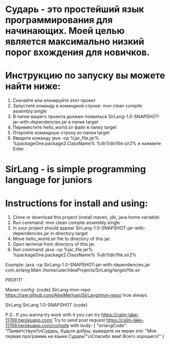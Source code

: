 # Сударь - это простейший язык программирования для начинающих. Моей целью является максимально низкий порог вхождения для новичков.
# Инструкцию по запуску вы можете найти ниже:
1. Скачайте или клонируйте этот проект
2. Запустите команду в командной строке: mvn clean compile assembly:single
3. В папке вашего проекта должен появиться  SirLang-1.0-SNAPSHOT-jar-with-dependencies.jar в папке target
4. Переместите hello_world.sir файл в папку target
5. Откройте командную строку из папки target
6. Введите команду java -cp %jar_file.jar% %packageOne.package2.ClassName% %dir1/dir/file.sir2% и нажмите Enter

# SirLang - is simple programming language for juniors
# Instructions for install and using:
1. Clone or download this project (install maven, jdk, java home variable)
2. Run command:  mvn clean compile assembly:single
3. In your project should appear SirLang-1.0-SNAPSHOT-jar-with-dependencies.jar in directory target
4. Move hello_world.sir file to directory of this jar.
5. Open terminal from directory of this jar.
6. Run command: java -cp %jar_file.jar% %packageOne.package2.ClassName% %dir1/dir/file.sir2%

Example: java -cp SirLang-1.0-SNAPSHOT-jar-with-dependencies.jar com.sirlang.Main /home/user/IdeaProjects/SirLang/target/file.sir

PROFIT!

Maven config:
{code}
<repository>
    <id>SirLang-mvn-repo</id>
    <url>https://raw.github.com/AlexMerlyan/SirLang/mvn-repo/</url>
    <snapshots>
        <enabled>true</enabled>
        <updatePolicy>always</updatePolicy>
    </snapshots>
</repository>

<dependency>
    <groupId>SirLang</groupId>
    <artifactId>SirLang</artifactId>
    <version>1.0-SNAPSHOT</version>
</dependency>
{code}


P.S.: If you wanna try work with it you can try https://calm-lake-11769.herokuapp.com/
Try to send post request https://calm-lake-11769.herokuapp.com/compile
with body:
{
	"sirlangCode": "Приветствую!\nСударь, будьте добры, выведите на экран это: \"Моя первая программа на языке Сударь!\"\nСпасибо вам! Всего хорошего!"
}
